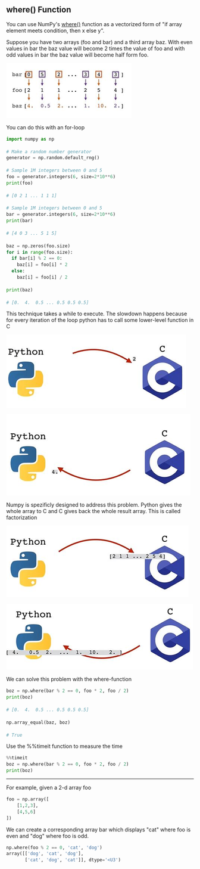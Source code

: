 ## where() Function

You can use NumPy's [where()](https://numpy.org/doc/stable/reference/generated/numpy.where.html) function as a vectorized form of "if array element meets condition, then x else y".

Suppose you have two arrays (foo and bar) and a third array baz. With even values in bar the baz value
will become 2 times the value of foo and with odd values in bar the baz value will become half form foo.

![numpy21_01](pictures/numpy21_01.jpg)

You can do this with an for-loop
```python
import numpy as np

# Make a random number generator
generator = np.random.default_rng()

# Sample 1M integers between 0 and 5
foo = generator.integers(6, size=2*10**6)
print(foo)

# [0 2 1 ... 1 1 1]

# Sample 1M integers between 0 and 5
bar = generator.integers(6, size=2*10**6)
print(bar)

# [4 0 3 ... 5 1 5]

baz = np.zeros(foo.size)
for i in range(foo.size):
  if bar[i] % 2 == 0:
    baz[i] = foo[i] * 2
  else:
    baz[i] = foo[i] / 2

print(baz)

# [0.  4.  0.5 ... 0.5 0.5 0.5]
```

This technique takes a while to execute. The slowdown happens because for every iteration of the loop python
has to call some lower-level function in C

![numpy21_02](pictures/numpy21_02.jpg)

![numpy21_03](pictures/numpy21_03.jpg)

Numpy is spezificly designed to address this problem. Python gives the whole array to C and C gives back the whole result array. This is called factorization

![numpy21_04](pictures/numpy21_04.jpg)

![numpy21_05](pictures/numpy21_05.jpg)

We can solve this problem with the where-function
```python
boz = np.where(bar % 2 == 0, foo * 2, foo / 2)
print(boz)

# [0.  4.  0.5 ... 0.5 0.5 0.5]

np.array_equal(baz, boz)

# True
```

Use the %%timeit function to measure the time
```python
%%timeit
boz = np.where(bar % 2 == 0, foo * 2, foo / 2)
print(boz)
```

---

For example, given a 2-d array foo

```python
foo = np.array([
    [1,2,3],
    [4,5,6]
])
```

We can create a corresponding array bar which displays "cat" where foo is even and "dog" where foo is odd.

```python
np.where(foo % 2 == 0, 'cat', 'dog')
array([['dog', 'cat', 'dog'],
       ['cat', 'dog', 'cat']], dtype='<U3')
```
